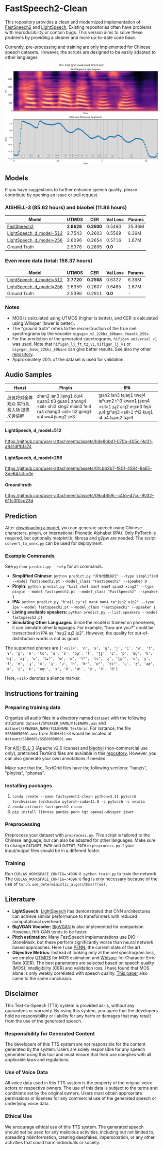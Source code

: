 # FastSpeech2-Clean

This repository provides a clean and modernized implementation of [FastSpeech2](https://arxiv.org/abs/2006.04558) and [LightSpeech](https://arxiv.org/abs/2102.04040). Existing repositories often have problems with reproducibility or contain bugs. This version aims to solve these problems by providing a cleaner and more up-to-date code base.

Currently, pre-processing and training are only implemented for Chinese speech datasets. However, the scripts are designed to be easily adapted to other languages.

![Alt text](example.jpg?raw=true)

## Models

If you have suggestions to further enhance speech quality, please contribute by opening an issue or pull request.

### AISHELL-3 (85.62 hours) and biaobei (11.86 hours)

| Model | UTMOS | CER | Val Loss | Params |
|-------|-------|-----|----------|--------|
| [FastSpeech2](https://github.com/lars76/fastspeech2-clean/releases/download/models/fastspeech2.pt) | **2.8628** | **0.2600** | 0.5460 | 25.36M |
| [LightSpeech, d_model=512](https://github.com/lars76/fastspeech2-clean/releases/download/models/lightspeech.pt) | 2.7543 | 0.2603 | 0.5569 | 6.36M |
| [LightSpeech, d_model=256](https://github.com/lars76/fastspeech2-clean/releases/download/models/lightspeech_small.pt) | 2.6096 | 0.2654 | 0.5716 | 1.67M |
| Ground Truth | 2.5376 | 0.2895 | **0.0** | - |

### Even more data (total: 156.37 hours)

| Model | UTMOS | CER | Val Loss | Params |
|-------|-------|-----|----------|--------|
| [LightSpeech, d_model=512](https://github.com/lars76/fastspeech2-clean/releases/download/models/lightspeech_new.pt) | **2.7720** | **0.2568** | 0.6322 | 6.36M |
| [LightSpeech, d_model=256](https://github.com/lars76/fastspeech2-clean/releases/download/models/lightspeech_new_small.pt) | 2.6359 | 0.2607 | 0.6485 | 1.67M |
| Ground Truth | 2.5396 | 0.2911 | **0.0** | - |

### Notes

- MOS is calculated using UTMOS (higher is better), and CER is calculated using Whisper (lower is better).
- The "ground truth" refers to the reconstruction of the true mel spectrograms by the vocoder `bigvgan_v2_22khz_80band_fmax8k_256x`.
- For the prediction of the generated spectrograms, `hifigan_universal_v1` was used. Note that `hifigan_lj_ft_t2_v1`, `hifigan_lj_v1` or `bigvgan_base_22khz_80band` can give better results. See also my other [repository](https://github.com/lars76/bigvgan-mirror/).
- Approximately 20% of the dataset is used for validation.

## Audio Samples

| **Hanzi**                          | **Pinyin**                                                | **IPA**                                             |
|------------------------------------|-----------------------------------------------------------|-----------------------------------------------------|
| 展览将对全体观众 实行免费入场 提供义务讲解         | zhan2 lan3 jiang1 dui4 quan2 ti3 guan1 zhong4 &lt;sil&gt; shi2 xing2 mian3 fei4 ru4 chang3 &lt;sil&gt; ti2 gong1 yi4 wu4 jiang2 jie3 | ʈʂan2 lan3 tɕjaŋ1 twei̯4 tɕʰɥɛn2 tʰi3 kwan1 ʈʂʊŋ4 &lt;sil&gt;1 ʂɻ̩2 ɕiŋ2 mjɛn3 fei̯4 ɻu4 ʈʂʰaŋ3 &lt;sil&gt;1 tʰi2 kʊŋ1 i4 u4 tɕjaŋ2 tɕje3 |

#### LightSpeech, d_model=512

https://github.com/user-attachments/assets/b4e8bbd1-070b-405c-9c01-a941dffb1a74

#### LightSpeech, d_model=256

https://github.com/user-attachments/assets/01cb62b7-f801-4584-8a65-3de647a1cc1e

#### Ground truth

https://github.com/user-attachments/assets/09a4659c-c455-47cc-9032-611c3f0cc23d

## Prediction

After [downloading a model](https://github.com/lars76/fastspeech2-clean/releases), you can generate speech using Chinese characters, pinyin, or International Phonetic Alphabet (IPA). Only PyTorch is required, but optionally matplotlib, librosa and g2pw are needed. The script `convert_to_onnx.py` can be used for deployment.

### Example Commands

See `python predict.py --help` for all commands.

- **Simplified Chinese:** `python predict.py "开车慢慢前行" --type simplified --model fastspeech2.pt --model_class "FastSpeech2" --speaker 0`
- **Pinyin:** `python predict.py "kai1 che1 man4 man4 qian2 xing2" --type pinyin --model fastspeech2.pt --model_class "FastSpeech2" --speaker 1`
- **IPA:** `python predict.py "kʰai̯1 ʈʂʰɤ1 man4 man4 tɕʰjɛn2 ɕiŋ2" --type ipa --model fastspeech2.pt --model_class "FastSpeech2" --speaker 1`
- **Listing available speakers:** `python predict.py --list-speakers --model fastspeech2.pt`
- **Simulating Other Languages:** Since the model is trained on phonemes, it can simulate other languages. For example, "how are you?" could be transcribed in IPA as "hau̯2 aɻ2 ju2". However, the quality for out-of-distribution words is not as good.

The supported phones are `['<sil>', 'n', 'a', 'ŋ', 'j', 'i', 'w', 't', 'ɤ', 'ʂ', 'ə', 'tɕ', 'u', 'ɛ', 'ou̯', 'l', 'ʈʂ', 'ɕ', 'p', 'au̯', 'k', 'ei̯', 'ai̯', 'o', 'tɕʰ', 'm', 'ʊ', 'tʰ', 'ts', 'ʐ̩', 'ʈʂʰ', 's', 'y', 'f', 'e', 'ɻ̩', 'x', 'ɥ', 'ɹ̩', 'h', 'kʰ', 'pʰ', 'tsʰ', 'ɻ', 'ʐ', 'aɚ̯', 'ɚ', 'z̩', 'ɐ', 'ou̯˞', 'ɔ', 'ɤ̃', 'u˞', 'œ', 'ɑ̃', 'ʊ̃']`

Here, `<sil>` denotes a silence marker.

## Instructions for training

### Preparing training data

Organize all audio files in a directory named `dataset` with the following structure: `dataset/SPEAKER_NAME/FILENAME.wav` and `dataset/SPEAKER_NAME/FILENAME.TextGrid`. For instance, the file `SSB00050001.wav` from AISHELL-3 would be located at `dataset/SSB0005/SSB00050001.wav`.

For [AISHELL-3](https://www.openslr.org/93/) (Apache v2.0 license) and [biaobei](https://en.data-baker.com/datasets/freeDatasets/) (non-commercial use only), pretrained TextGrid files are available in this [repository](https://github.com/lars76/forced-alignment-chinese). However, you can also generate your own annotations if needed.

Make sure that the .TextGrid files have the following sections: "hanzis", "pinyins", "phones".

### Installing packages

1. `conda create --name fastspeech2-clean python=3.11 pytorch torchvision torchaudio pytorch-cuda=11.8 -c pytorch -c nvidia`
2. `conda activate fastspeech2-clean`
3. `pip install librosa pandas penn tgt openai-whisper jiwer`

### Preprocessing

Preprocess your dataset with `preprocess.py`. This script is tailored to the Chinese language, but can also be adapted for other languages. Make sure to change `DATASET_PATH` and `OUTPUT_PATH` in `preprocess.py` if your input/output files should be in a different folder.

### Training

Run `CUBLAS_WORKSPACE_CONFIG=:4096:8 python train.py` to train the network. The `CUBLAS_WORKSPACE_CONFIG=:4096:8` flag is only necessary because of the use of `torch.use_deterministic_algorithms(True)`.

## Literature

- **LightSpeech**: [LightSpeech](https://arxiv.org/abs/2102.04040) has demonstrated that CNN architectures can achieve similar performance to transformers with reduced computational overhead.
- **BigVGAN Vocoder**: [BigVGAN](https://arxiv.org/abs/2206.04658) is also implemented for comparison. However, Hifi-GAN tends to be faster.
- **Pitch estimation**: Many FastSpeech implementations use DIO + StoneMask, but these perform significantly worse than neural network based approaches. Here I use [PENN](https://arxiv.org/pdf/2301.12258), the current state of the art.
- **Objective Metrics**: Instead of looking only at the mel spectrogram loss, we employ [UTMOS](https://arxiv.org/abs/2204.02152) for MOS estimation and [Whisper](https://arxiv.org/abs/2212.04356) for Character Error Rate (CER). The best parameters are selected based on speech quality (MOS), intelligibility (CER) and validation loss. I have found that MOS alone is only weakly correlated with speech quality. [This paper](https://www.arxiv.org/abs/2407.12707) also came to the same conclusion.

## Disclaimer

This Text-to-Speech (TTS) system is provided as-is, without any guarantees or warranty. By using this system, you agree that the developers hold no responsibility or liability for any harm or damages that may result from the use of the generated speech.

### Responsibility for Generated Content

The developers of this TTS system are not responsible for the content generated by the system. Users are solely responsible for any speech generated using this tool and must ensure that their use complies with all applicable laws and regulations.

### Use of Voice Data

All voice data used in this TTS system is the property of the original voice actors or respective owners. The use of this data is subject to the terms and conditions set by the original owners. Users must obtain appropriate permissions or licenses for any commercial use of the generated speech or underlying voice data.

### Ethical Use

We encourage ethical use of this TTS system. The generated speech should not be used for any malicious activities, including but not limited to, spreading misinformation, creating deepfakes, impersonation, or any other activities that could harm individuals or society.